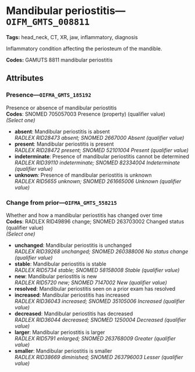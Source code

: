 # Mandibular periostitis—`OIFM_GMTS_008811`

**Tags:** head_neck, CT, XR, jaw, inflammatory, diagnosis

Inflammatory condition affecting the periosteum of the mandible.

**Codes:** GAMUTS 8811 mandibular periostitis

## Attributes

### Presence—`OIFMA_GMTS_185192`

Presence or absence of mandibular periostitis  
**Codes**: SNOMED 705057003 Presence (property) (qualifier value)  
*(Select one)*

- **absent**: Mandibular periostitis is absent  
_RADLEX RID28473 absent; SNOMED 2667000 Absent (qualifier value)_
- **present**: Mandibular periostitis is present  
_RADLEX RID28472 present; SNOMED 52101004 Present (qualifier value)_
- **indeterminate**: Presence of mandibular periostitis cannot be determined  
_RADLEX RID39110 indeterminate; SNOMED 82334004 Indeterminate (qualifier value)_
- **unknown**: Presence of mandibular periostitis is unknown  
_RADLEX RID5655 unknown; SNOMED 261665006 Unknown (qualifier value)_

### Change from prior—`OIFMA_GMTS_558215`

Whether and how a mandibular periostitis has changed over time  
**Codes**: RADLEX RID49896 change; SNOMED 263703002 Changed status (qualifier value)  
*(Select one)*

- **unchanged**: Mandibular periostitis is unchanged  
_RADLEX RID39268 unchanged; SNOMED 260388006 No status change (qualifier value)_
- **stable**: Mandibular periostitis is stable  
_RADLEX RID5734 stable; SNOMED 58158008 Stable (qualifier value)_
- **new**: Mandibular periostitis is new  
_RADLEX RID5720 new; SNOMED 7147002 New (qualifier value)_
- **resolved**: Mandibular periostitis seen on a prior exam has resolved  
- **increased**: Mandibular periostitis has increased  
_RADLEX RID36043 increased; SNOMED 35105006 Increased (qualifier value)_
- **decreased**: Mandibular periostitis has decreased  
_RADLEX RID36044 decreased; SNOMED 1250004 Decreased (qualifier value)_
- **larger**: Mandibular periostitis is larger  
_RADLEX RID5791 enlarged; SNOMED 263768009 Greater (qualifier value)_
- **smaller**: Mandibular periostitis is smaller  
_RADLEX RID38669 diminished; SNOMED 263796003 Lesser (qualifier value)_